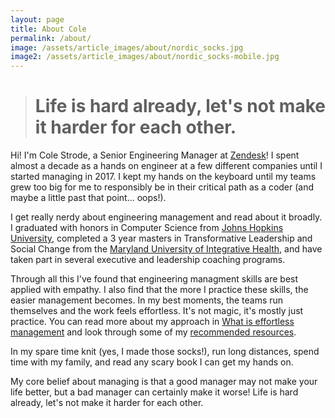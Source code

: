```yaml
---
layout: page
title: About Cole
permalink: /about/
image: /assets/article_images/about/nordic_socks.jpg
image2: /assets/article_images/about/nordic_socks-mobile.jpg
---
```


># Life is hard already, let's not make it harder for each other.

Hi! I'm Cole Strode, a Senior Engineering Manager at [Zendesk](https://www.zendesk.com/)! I spent almost a decade as a hands on engineer
at a few different companies until I started managing in 2017. I kept my hands on the keyboard until my teams grew too big
for me to responsibly be in their critical path as a coder (and maybe a little past that point... oops!).

I get really nerdy about engineering management and read about it broadly. I graduated with honors in Computer Science from
[Johns Hopkins University](https://www.jhu.edu/), completed a 3 year masters in Transformative Leadership and
Social Change from the [Maryland University of Integrative Health](https://muih.edu/), and have taken part in several executive
and leadership coaching programs.

Through all this I've found that engineering managment skills are best applied with empathy. I also find that the more I practice these skills,
the easier management becomes. In my best moments, the teams run themselves and the work feels effortless. It's not magic, it's mostly
just practice. You can read more about my approach in [What is effortless management](_posts/2024-05-14-what-is-effortless-management.md) and
look through some of my [recommended resources](_posts/2024-11-21-helpful-resources.md).

In my spare time knit (yes, I made those socks!), run long distances, spend time with my family, and read any scary book I can get my hands on.

My core belief about managing is that a good manager may not make your life better, but a bad manager can certainly make it worse!
Life is hard already, let's not make it harder for each other.
